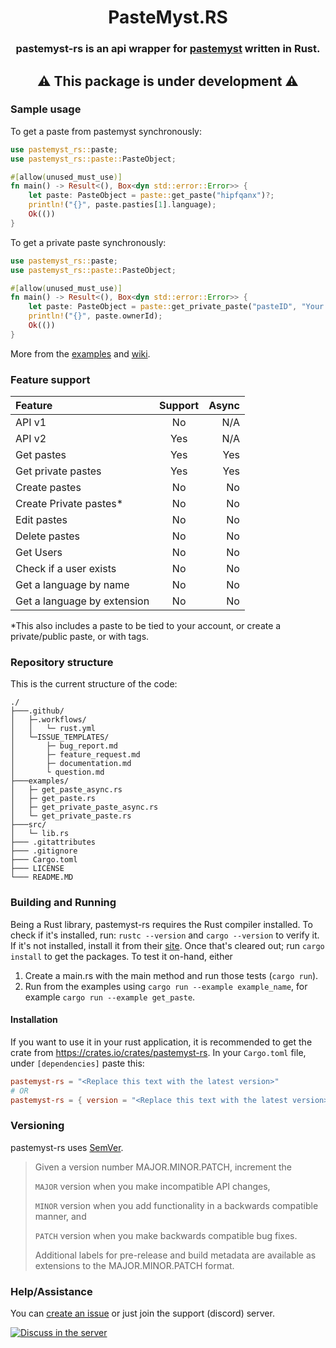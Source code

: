 <h1 align="center" style="position: relative;">PasteMyst.RS</h1>
<h3 align="center">pastemyst-rs is an api wrapper for <a href="https://paste.myst.rs">pastemyst</a> written in Rust.</h3>
<h2 align="center">⚠ This package is under development ⚠</h2>


### Sample usage

To get a paste from pastemyst synchronously:
```rust
use pastemyst_rs::paste;
use pastemyst_rs::paste::PasteObject;

#[allow(unused_must_use)]
fn main() -> Result<(), Box<dyn std::error::Error>> {
    let paste: PasteObject = paste::get_paste("hipfqanx")?;
    println!("{}", paste.pasties[1].language);
    Ok(())
}
```

To get a private paste synchronously:
```rust
use pastemyst_rs::paste;
use pastemyst_rs::paste::PasteObject;

#[allow(unused_must_use)]
fn main() -> Result<(), Box<dyn std::error::Error>> {
    let paste: PasteObject = paste::get_private_paste("pasteID", "Your PasteMyst Token. Get it from: https://paste.myst.rs/user/settings")?;
    println!("{}", paste.ownerId);
    Ok(())
}
```

More from the [examples](./examples/) and [wiki](https://github.com/ANF/pastemyst-rs/wiki).

### Feature support
| Feature | Support | Async |
| :----------- | :-----------: | -----------: |
| API v1 | No | N/A |
| API v2 | Yes | N/A |
| Get pastes | Yes | Yes |
| Get private pastes | Yes | Yes |
| Create pastes | No | No |
| Create Private pastes* | No | No |
| Edit pastes | No | No |
| Delete pastes | No | No |
| Get Users | No | No |
| Check if a user exists | No | No |
| Get a language by name | No | No |
| Get a language by extension | No | No |

*This also includes a paste to be tied to your account, or create a private/public paste, or with tags.

### Repository structure
This is the current structure of the code:
```
./
├───.github/
│   ├─.workflows/
│   │   └─ rust.yml
│   └─ISSUE_TEMPLATES/
│       ├─ bug_report.md
│       ├─ feature_request.md
│       ├─ documentation.md
│       └ question.md
├───examples/
│   ├─ get_paste_async.rs
│   ├─ get_paste.rs
│   ├─ get_private_paste_async.rs
│   └─ get_private_paste.rs
├───src/
│   └─ lib.rs
├─── .gitattributes 
├─── .gitignore
├─── Cargo.toml
├─── LICENSE
└─── README.MD
```

### Building and Running
Being a Rust library, pastemyst-rs requires the Rust compiler installed. To check if it's installed, run: `rustc --version` and `cargo --version` to verify it. If it's not installed, install it from their [site](https://rust-lang.org). Once that's cleared out; run `cargo install` to get the packages. To test it on-hand, either
1. Create a main.rs with the main method and run those tests (`cargo run`).
2. Run from the examples using `cargo run --example example_name`, for example `cargo run --example get_paste`.

#### Installation
If you want to use it in your rust application, it is recommended to get the crate from https://crates.io/crates/pastemyst-rs.
In your `Cargo.toml` file, under `[dependencies]` paste this:
```toml
pastemyst-rs = "<Replace this text with the latest version>"
# OR
pastemyst-rs = { version = "<Replace this text with the latest version>" }
```

### Versioning
pastemyst-rs uses [SemVer](https://semver.org/).
> Given a version number MAJOR.MINOR.PATCH, increment the
>
> `MAJOR` version when you make incompatible API changes,
>
> `MINOR` version when you add functionality in a backwards compatible manner, and
>
> `PATCH` version when you make backwards compatible bug fixes.
>
> Additional labels for pre-release and build metadata are available as extensions to the MAJOR.MINOR.PATCH format.

### Help/Assistance
You can [create an issue](https://github.com/ANF-Studios/BotANF/issues/new) or just join the support (discord) server.


<a href="https://discord.gg/fKWpK7A"><img
        src="https://discord.com/api/guilds/732064655396044840/embed.png?style=banner3"
        alt="Discuss in the server"></img></a>
